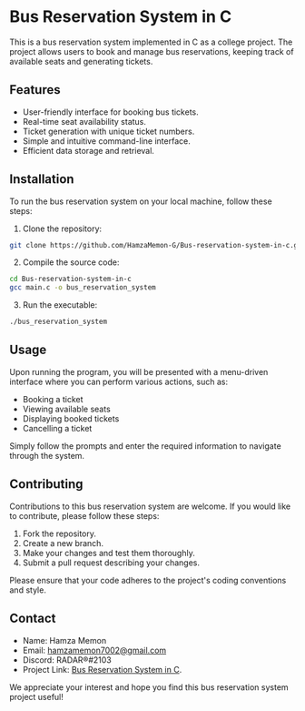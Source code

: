 # Bus Reservation System in C

This is a bus reservation system implemented in C as a college project. The project allows users to book and manage bus reservations, keeping track of available seats and generating tickets.

## Features

- User-friendly interface for booking bus tickets.
- Real-time seat availability status.
- Ticket generation with unique ticket numbers.
- Simple and intuitive command-line interface.
- Efficient data storage and retrieval.

## Installation

To run the bus reservation system on your local machine, follow these steps:

1. Clone the repository:

```bash
git clone https://github.com/HamzaMemon-G/Bus-reservation-system-in-c.git
 ```
 
 2. Compile the source code:

```bash
cd Bus-reservation-system-in-c
gcc main.c -o bus_reservation_system
```

3. Run the executable:

```bash
./bus_reservation_system
```

## Usage

Upon running the program, you will be presented with a menu-driven interface where you can perform various actions, such as:

- Booking a ticket
- Viewing available seats
- Displaying booked tickets
- Cancelling a ticket

Simply follow the prompts and enter the required information to navigate through the system.

## Contributing

Contributions to this bus reservation system are welcome. If you would like to contribute, please follow these steps:

1. Fork the repository.
2. Create a new branch.
3. Make your changes and test them thoroughly.
4. Submit a pull request describing your changes.

Please ensure that your code adheres to the project's coding conventions and style.

## Contact

- Name: Hamza Memon
- Email: hamzamemon7002@gmail.com
- Discord: RADAR®#2103
- Project Link: [Bus Reservation System in C](https://github.com/HamzaMemon-G/Bus-reservation-system-in-c).

We appreciate your interest and hope you find this bus reservation system project useful!
